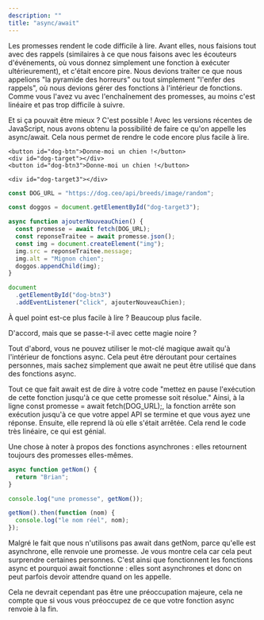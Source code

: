 ```yaml
---
description: ""
title: "async/await"
---
```


Les promesses rendent le code difficile à lire. Avant elles, nous faisions tout avec des rappels (similaires à ce que nous faisons avec les écouteurs d'événements, où vous donnez simplement une fonction à exécuter ultérieurement), et c'était encore pire. Nous devions traiter ce que nous appelions "la pyramide des horreurs" ou tout simplement "l'enfer des rappels", où nous devions gérer des fonctions à l'intérieur de fonctions. Comme vous l'avez vu avec l'enchaînement des promesses, au moins c'est linéaire et pas trop difficile à suivre.

Et si ça pouvait être mieux ? C'est possible ! Avec les versions récentes de JavaScript, nous avons obtenu la possibilité de faire ce qu'on appelle les async/await. Cela nous permet de rendre le code encore plus facile à lire.

```display-html
<button id="dog-btn">Donne-moi un chien !</button>
<div id="dog-target"></div>
<button id="dog-btn3">Donne-moi un chien !</button>

<div id="dog-target3"></div>
```

```javascript
const DOG_URL = "https://dog.ceo/api/breeds/image/random";

const doggos = document.getElementById("dog-target3");

async function ajouterNouveauChien() {
  const promesse = await fetch(DOG_URL);
  const reponseTraitee = await promesse.json();
  const img = document.createElement("img");
  img.src = reponseTraitee.message;
  img.alt = "Mignon chien";
  doggos.appendChild(img);
}

document
  .getElementById("dog-btn3")
  .addEventListener("click", ajouterNouveauChien);
```

À quel point est-ce plus facile à lire ? Beaucoup plus facile.

D'accord, mais que se passe-t-il avec cette magie noire ?

Tout d'abord, vous ne pouvez utiliser le mot-clé magique await qu'à l'intérieur de fonctions async. Cela peut être déroutant pour certaines personnes, mais sachez simplement que await ne peut être utilisé que dans des fonctions async.

Tout ce que fait await est de dire à votre code "mettez en pause l'exécution de cette fonction jusqu'à ce que cette promesse soit résolue." Ainsi, à la ligne const promesse = await fetch(DOG_URL);, la fonction arrête son exécution jusqu'à ce que votre appel API se termine et que vous ayez une réponse. Ensuite, elle reprend là où elle s'était arrêtée. Cela rend le code très linéaire, ce qui est génial.

Une chose à noter à propos des fonctions asynchrones : elles retournent toujours des promesses elles-mêmes.

```javascript
async function getNom() {
  return "Brian";
}

console.log("une promesse", getNom());

getNom().then(function (nom) {
  console.log("le nom réel", nom);
});
```

Malgré le fait que nous n'utilisons pas await dans getNom, parce qu'elle est asynchrone, elle renvoie une promesse. Je vous montre cela car cela peut surprendre certaines personnes. C'est ainsi que fonctionnent les fonctions async et pourquoi await fonctionne : elles sont asynchrones et donc on peut parfois devoir attendre quand on les appelle.

Cela ne devrait cependant pas être une préoccupation majeure, cela ne compte que si vous vous préoccupez de ce que votre fonction async renvoie à la fin.
